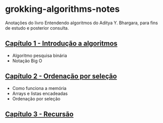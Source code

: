 # grokking-algorithms-notes

Anotações do livro Entendendo algoritmos do Aditya Y. Bhargara, para fins de estudo e posterior consulta.

## [Capítulo 1 - Introdução a algoritmos](01_introducao_a_algoritmos/README.md)

* Algoritmo pesquisa binária
* Notação Big O

## [Capítulo 2 - Ordenação por seleção](02_ordenacao_por_selecao/README.md)

* Como funciona a memória
* Arrays e listas encadeadas
* Ordenação por seleção

## [Capítulo 3 - Recursão](03_recursao/README.md)

